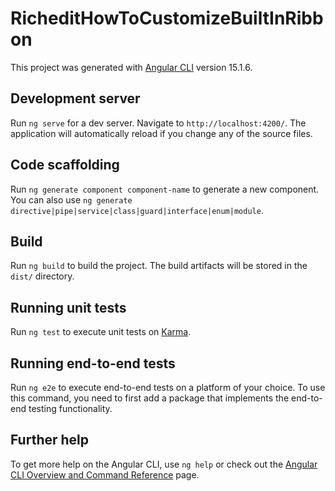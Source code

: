 # RicheditHowToCustomizeBuiltInRibbon

This project was generated with [Angular CLI](https://github.com/angular/angular-cli) version 15.1.6.

## Development server

Run `ng serve` for a dev server. Navigate to `http://localhost:4200/`. The application will automatically reload if you change any of the source files.

## Code scaffolding

Run `ng generate component component-name` to generate a new component. You can also use `ng generate directive|pipe|service|class|guard|interface|enum|module`.

## Build

Run `ng build` to build the project. The build artifacts will be stored in the `dist/` directory.

## Running unit tests

Run `ng test` to execute unit tests on [Karma](https://karma-runner.github.io).

## Running end-to-end tests

Run `ng e2e` to execute end-to-end tests on a platform of your choice. To use this command, you need to first add a package that implements the end-to-end testing functionality.

## Further help

To get more help on the Angular CLI, use `ng help` or check out the [Angular CLI Overview and Command Reference](https://angular.io/cli) page.
